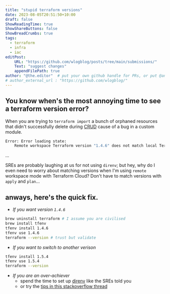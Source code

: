 ```yaml
---
title: "stupid terraform versions"
date: 2023-08-05T20:51:50+10:00
draft: false
ShowReadingTime: true
ShowShareButtons: false
ShowBreadCrumbs: true
tags:
  - terraform
  - infra
  - iac
editPost:
    URL: "https://github.com/wlogblog/posts/tree/main/submissions/" 
    Text: "suggest changes"
    appendFilePath: true
author: "@the.editor"  # put your own github handle for PRs, or put @an.engineer if you want to remain anonymous
# author_external_url : "https://github.com/wlogblog/"
---
```


## You know when's the most annoying time to see a terraform version error?

When you are trying to `terraform import` a bunch of orphaned resources that didn't successfully delete during [CRUD](https://en.wikipedia.org/wiki/Create,_read,_update_and_delete) cause of a bug in a custom module.

```bash
Error: Error loading state:
    Remote workspace Terraform version "1.4.6" does not match local Terraform version...
```
...


SREs are probably laughing at us for not using `direnv`; but hey, why do I even need to worry about matching versions when I'm using `remote` workspace mode with Terraform Cloud? Don't have to match versions with `apply` and `plan`...

## anways, here's the quick fix.

- *If you want version `1.4.6`*
```bash
brew uninstall terraform # I assume you are civilised
brew install tfenv
tfenv install 1.4.6
tfenv use 1.4.6
terraform --version # trust but validate
```

- *If you want to switch to another verison*
```bash
tfenv install 1.5.4
tfenv use 1.5.4
terraform --version
```

- *If you are an over-achiever*
  - spend the time to set up [direnv](https://github.com/direnv/direnv) like the SREs told you
  - or try the [tips in this stackoverflow thread](https://stackoverflow.com/questions/56283424/upgrade-terraform-to-specific-version)
